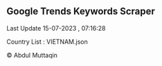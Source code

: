 

## Google Trends Keywords Scraper 
 
Last Update 15-07-2023 , 07:16:28

Country List :
VIETNAM.json



© Abdul Muttaqin 
